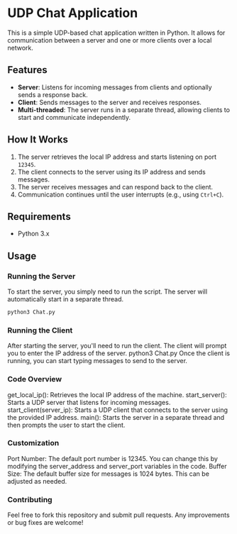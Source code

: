 # UDP Chat Application

This is a simple UDP-based chat application written in Python. It allows for communication between a server and one or more clients over a local network.

## Features

- **Server**: Listens for incoming messages from clients and optionally sends a response back.
- **Client**: Sends messages to the server and receives responses.
- **Multi-threaded**: The server runs in a separate thread, allowing clients to start and communicate independently.

## How It Works

1. The server retrieves the local IP address and starts listening on port `12345`.
2. The client connects to the server using its IP address and sends messages.
3. The server receives messages and can respond back to the client.
4. Communication continues until the user interrupts (e.g., using `Ctrl+C`).

## Requirements

- Python 3.x

## Usage

### Running the Server

To start the server, you simply need to run the script. The server will automatically start in a separate thread.

```bash
python3 Chat.py
```

### Running the Client
After starting the server, you'll need to run the client. The client will prompt you to enter the IP address of the server.
python3 Chat.py
Once the client is running, you can start typing messages to send to the server.

### Code Overview
get_local_ip(): Retrieves the local IP address of the machine.
start_server(): Starts a UDP server that listens for incoming messages.
start_client(server_ip): Starts a UDP client that connects to the server using the provided IP address.
main(): Starts the server in a separate thread and then prompts the user to start the client.

### Customization
Port Number: The default port number is 12345. You can change this by modifying the server_address and server_port variables in the code.
Buffer Size: The default buffer size for messages is 1024 bytes. This can be adjusted as needed.

### Contributing
Feel free to fork this repository and submit pull requests. Any improvements or bug fixes are welcome!
